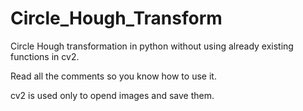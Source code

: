 # Circle_Hough_Transform
Circle Hough transformation in python without using already existing functions in cv2.

Read all the comments so you know how to use it.

cv2 is used only to opend images and save them.
